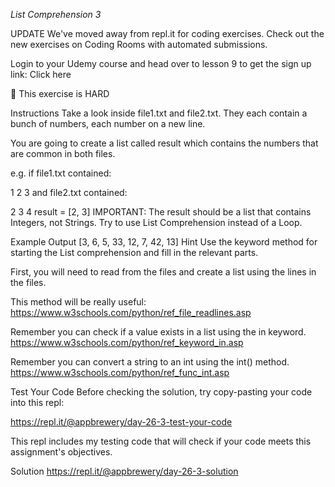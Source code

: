 *List Comprehension 3*

UPDATE
We've moved away from repl.it for coding exercises.
Check out the new exercises on Coding Rooms with automated submissions.

Login to your Udemy course and head over to lesson 9 to get the sign up link:
Click here

💪 This exercise is HARD

Instructions
Take a look inside file1.txt and file2.txt. They each contain a bunch of numbers, each number on a new line.

You are going to create a list called result which contains the numbers that are common in both files.

e.g. if file1.txt contained:

1
2
3
and file2.txt contained:

2
3
4
result = [2, 3]
IMPORTANT: The result should be a list that contains Integers, not Strings. Try to use List Comprehension instead of a Loop.

Example Output
[3, 6, 5, 33, 12, 7, 42, 13]
Hint
Use the keyword method for starting the List comprehension and fill in the relevant parts.

First, you will need to read from the files and create a list using the lines in the files.

This method will be really useful: https://www.w3schools.com/python/ref_file_readlines.asp

Remember you can check if a value exists in a list using the in keyword. https://www.w3schools.com/python/ref_keyword_in.asp

Remember you can convert a string to an int using the int() method. https://www.w3schools.com/python/ref_func_int.asp

Test Your Code
Before checking the solution, try copy-pasting your code into this repl:

https://repl.it/@appbrewery/day-26-3-test-your-code

This repl includes my testing code that will check if your code meets this assignment's objectives.

Solution
https://repl.it/@appbrewery/day-26-3-solution
